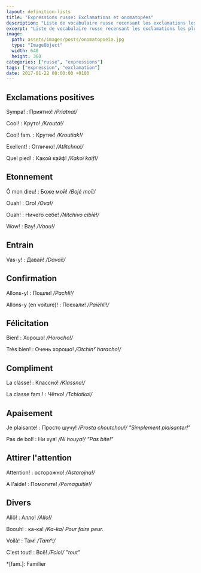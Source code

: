 ```yaml
---
layout: definition-lists
title: "Expressions russe: Exclamations et onomatopées"
description: "Liste de vocabulaire russe recensant les exclamations les plus courantes."
excerpt: "Liste de vocabulaire russe recensant les exclamations les plus courantes."
image:
  path: assets/images/posts/onomatopoeia.jpg
  type: "ImageObject"
  width: 640
  height: 360
categories: ["russe", "expressions"]
tags: ["expression", "exclamation"]
date: 2017-01-22 00:00:00 +0100
---
```


## Exclamations positives

Sympa!
: Приятно!
*/Priatna!/*

Cool!
: Круто!
*/Krouta!/*

Cool! fam.
: Крутяк!
*/Kroutiak!/*

Exellent!
: Отлично!
*/Atlitchna!/*

Quel pied!
: Какой кайф!
*/Kakoï kaïf!/*


## Etonnement

Ô mon dieu!
: Боже мой!
*/Bojé moï!/*

Ouah!
: Ого!
*/Ova!/*

Ouah!
: Ничего себе!
*/Nitchivo cibié!/*

Wow!
: Вау!
*/Vaou!/*


## Entrain

Vas-y!
: Давай!
*/Davaï!/*


## Confirmation

Allons-y!
: Пошли!
*/Pachli!/*

Allons-y (en voiture)!
: Поехали!
*/Paièhli!/*


## Félicitation

Bien!
: Хорошо!
*/Horocho!/*

Très bien!
: Очень хорошо!
*/Otchinʸ haracho!/*


## Compliment

La classe!
: Классно!
*/Klassna!/*

La classe fam.!
: Чётко!
*/Tchiotka!/*


## Apaisement

Je plaisante!
: Просто шучу!
*/Prosta choutchou!/ "Simplement plaisanter!"*

Pas de bol!
: Ни хуя!
*/Ni houya!/ "Pas bite!"*


## Attirer l'attention

Attention!
: осторожно!
*/Astarojna!/*

A l'aide!
: Помогите!
*/Pomaguitiè!/*


## Divers

Allô!
: Алло!
*/Allo!/*

Boouh!
: ка-ка!
*/Ka-ka/ Pour faire peur.*

Voilà!
: Там!
*/Tamᵉ!/*

C'est tout!
: Всё!
*/Fcio!/ "tout"*



*[fam.]: Familier
